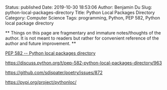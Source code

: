 Status: published
Date: 2019-10-30 18:53:06
Author: Benjamin Du
Slug: python-local-packages-directory
Title: Python Local Packages Directory
Category: Computer Science
Tags: programming, Python, PEP 582, Python local package directory

**
Things on this page are fragmentary and immature notes/thoughts of the author.
It is not meant to readers but rather for convenient reference of the author and future improvement.
**

[PEP 582 -- Python local packages directory](https://www.python.org/dev/peps/pep-0582/)

https://discuss.python.org/t/pep-582-python-local-packages-directory/963

https://github.com/sdispater/poetry/issues/872

https://pypi.org/project/pythonloc/
